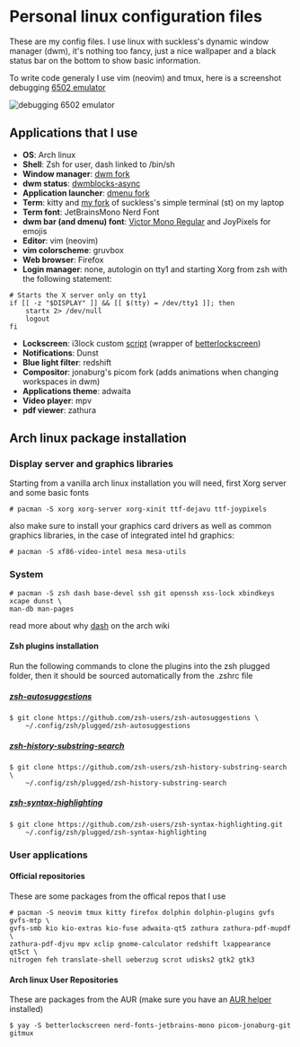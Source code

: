 # Personal linux configuration files

These are my config files. I use linux with suckless's dynamic window manager
(dwm), it's nothing too fancy, just a nice wallpaper and a black status bar on
the bottom to show basic information.

To write code generaly I use vim (neovim) and tmux, here is a screenshot
debugging [6502 emulator](https://github.com/mjkloeckner/6502)

![debugging 6502 emulator](https://user-images.githubusercontent.com/64109770/209008527-a6ea6ca3-8b7d-4e72-a41f-b1ee632bbf73.png)

## Applications that I use
- **OS**: Arch linux
- **Shell**: Zsh for user, dash linked to /bin/sh
- **Window manager**: [dwm fork](https://github.com/mjkloeckner/dwm)
- **dwm status**: [dwmblocks-async](https://github.com/UtkarshVerma/dwmblocks-async)
- **Application launcher**: [dmenu fork](https://github.com/mjkloeckner/dmenu)
- **Term**: kitty and [my fork](https://github.com/mjkloeckner/dmenu) of
  suckless's simple terminal (st) on my laptop
- **Term font**: JetBrainsMono Nerd Font
- **dwm bar (and dmenu) font**: [Victor Mono Regular](https://rubjo.github.io/victor-mono/)
  and JoyPixels for emojis
- **Editor**: vim (neovim)
- **vim colorscheme**: gruvbox
- **Web browser**: Firefox
- **Login manager**: none, autologin on tty1 and starting Xorg from zsh with the
  following statement:

```console
# Starts the X server only on tty1
if [[ -z "$DISPLAY" ]] && [[ $(tty) = /dev/tty1 ]]; then
	startx 2> /dev/null
	logout
fi
```

- **Lockscreen**: i3lock custom [script](https://github.com/klewer-martin/scripts/blob/inspiron/lockscreen)
  (wrapper of [betterlockscreen](https://github.com/betterlockscreen/betterlockscreen))
- **Notifications**: Dunst 
- **Blue light filter**: redshift
- **Compositor**: jonaburg's picom fork (adds animations when changing
  workspaces in dwm)
- **Applications theme**: adwaita
- **Video player**: mpv
- **pdf viewer**: zathura

## Arch linux package installation

### Display server and graphics libraries
Starting from a vanilla arch linux installation you will need, first Xorg server
and some basic fonts

```
# pacman -S xorg xorg-server xorg-xinit ttf-dejavu ttf-joypixels
```

also make sure to install your graphics card drivers as well as common graphics
libraries, in the case of integrated intel hd graphics:

```
# pacman -S xf86-video-intel mesa mesa-utils
```

### System
```
# pacman -S zsh dash base-devel ssh git openssh xss-lock xbindkeys xcape dunst \
man-db man-pages
```

read more about why [dash](https://wiki.archlinux.org/title/Dash) on the arch
wiki

#### Zsh plugins installation
Run the following commands to clone the plugins into the zsh plugged folder,
then it should be sourced automatically from the .zshrc file
##### [zsh-autosuggestions](https://github.com/zsh-users/zsh-autosuggestions)

```
$ git clone https://github.com/zsh-users/zsh-autosuggestions \
	~/.config/zsh/plugged/zsh-autosuggestions
```
##### [zsh-history-substring-search](https://github.com/zsh-users/zsh-history-substring-search)
```
$ git clone https://github.com/zsh-users/zsh-history-substring-search \
	~/.config/zsh/plugged/zsh-history-substring-search
```
##### [zsh-syntax-highlighting](https://github.com/zsh-users/zsh-syntax-highlighting)
```
$ git clone https://github.com/zsh-users/zsh-syntax-highlighting.git
	~/.config/zsh/plugged/zsh-syntax-highlighting
```

### User applications
#### Official repositories
These are some packages from the offical repos that I use

```
# pacman -S neovim tmux kitty firefox dolphin dolphin-plugins gvfs gvfs-mtp \
gvfs-smb kio kio-extras kio-fuse adwaita-qt5 zathura zathura-pdf-mupdf \
zathura-pdf-djvu mpv xclip gnome-calculator redshift lxappearance qt5ct \
nitrogen feh translate-shell ueberzug scrot udisks2 gtk2 gtk3
```

#### Arch linux User Repositories
These are packages from the AUR (make sure you have an [AUR
helper](https://wiki.archlinux.org/title/AUR_helpers) installed)

```
$ yay -S betterlockscreen nerd-fonts-jetbrains-mono picom-jonaburg-git gitmux
```
